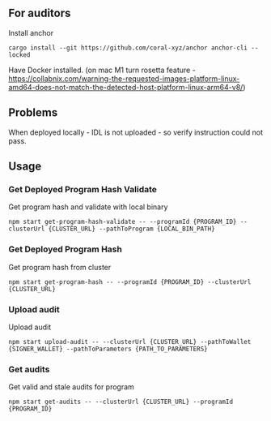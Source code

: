 ## For auditors
Install anchor
```
cargo install --git https://github.com/coral-xyz/anchor anchor-cli --locked
```

Have Docker installed. (on mac M1 turn rosetta feature - https://collabnix.com/warning-the-requested-images-platform-linux-amd64-does-not-match-the-detected-host-platform-linux-arm64-v8/)


## Problems
When deployed locally - IDL is not uploaded - so verify instruction could not pass.

## Usage
### Get Deployed Program Hash Validate
Get program hash and validate with local binary
```
npm start get-program-hash-validate -- --programId {PROGRAM_ID} --clusterUrl {CLUSTER_URL} --pathToProgram {LOCAL_BIN_PATH}
```

### Get Deployed Program Hash
Get program hash from cluster
```
npm start get-program-hash -- --programId {PROGRAM_ID} --clusterUrl {CLUSTER_URL}
```

### Upload audit
Upload audit
```
npm start upload-audit -- --clusterUrl {CLUSTER_URL} --pathToWallet {SIGNER_WALLET} --pathToParameters {PATH_TO_PARAMETERS}
```

### Get audits
Get valid and stale audits for program
```
npm start get-audits -- --clusterUrl {CLUSTER_URL} --programId {PROGRAM_ID}
```
